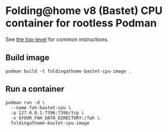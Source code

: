# Folding@home v8 (Bastet) CPU container for rootless Podman

See [the top-level](..) for common instructions.

## Build image

    podman build -t foldingathome-bastet-cpu-image .

## Run a container

    podman run -d \
      --name fah-bastet-cpu \
      -p 127.0.0.1:7396:7396/tcp \
      -v $YOUR_FAH_DATA_DIRECTORY:/fah \
      foldingathome-bastet-cpu-image
